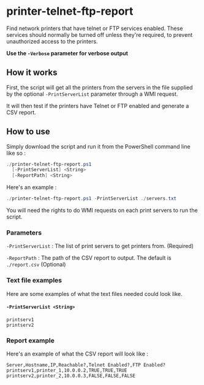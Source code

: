 # printer-telnet-ftp-report

Find network printers that have telnet or FTP services enabled. These services should normally be turned off unless they're required, to prevent unauthorized access to the printers.

**Use the `-Verbose` parameter for verbose output**

## How it works

First, the script will get all the printers from the servers in the file supplied by the optional `-PrintServerList` parameter through a WMI request.

It will then test if the printers have Telnet or FTP enabled and generate a CSV report.

## How to use

Simply download the script and run it from the PowerShell command line like so :

```PowerShell
./printer-telnet-ftp-report.ps1 
  [-PrintServerList] <String> 
  [-ReportPath] <String>
```

Here's an example :
```PowerShell
./printer-telnet-ftp-report.ps1 -PrintServerList ./servers.txt
```

You will need the rights to do WMI requests on each print servers to run the script.

### Parameters

`-PrintServerList` : The list of print servers to get printers from. (Required)

`-ReportPath` : The path of the CSV report to output. The default is `./report.csv` (Optional)

### Text file examples

Here are some examples of what the text files needed could look like.

#### `-PrintServerList <String>`
```
printserv1
printserv2
```

### Report example

Here's an example of what the CSV report will look like :

```
Server,Hostname,IP,Reachable?,Telnet Enabled?,FTP Enabled?
printserv1,printer_1,10.0.0.2,TRUE,TRUE,TRUE
printserv2,printer_2,10.0.0.3,FALSE,FALSE,FALSE
```
